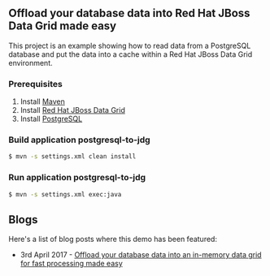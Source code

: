 ## Offload your database data into Red Hat JBoss Data Grid made easy

This project is an example showing how to read data from a PostgreSQL database and put the data into a cache within a Red Hat JBoss Data Grid environment.

### Prerequisites

1. Install [Maven](http://maven.apache.org/install.html)
2. Install [Red Hat JBoss Data Grid](http://developers.redhat.com/products/datagrid/hello-world)
3. Install [PostgreSQL](https://wiki.postgresql.org/wiki/Detailed_installation_guides)

### Build application postgresql-to-jdg

```bash
$ mvn -s settings.xml clean install
```

### Run application postgresql-to-jdg

```bash
$ mvn -s settings.xml exec:java
```

## Blogs

Here's a list of blog posts where this demo has been featured:

* 3rd April 2017 - [Offload your database data into an in-memory data grid for fast processing made easy](https://developers.redhat.com/blog/2017/04/03/offload-your-database-data-into-an-in-memory-data-grid-for-fast-processing-made-easy/)
